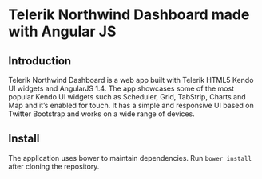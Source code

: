# Telerik Northwind Dashboard made with Angular JS

## Introduction

Telerik Northwind Dashboard is a web app built with Telerik HTML5 Kendo UI widgets and AngularJS 1.4.
The app showcases some of the most popular Kendo UI widgets such as Scheduler, Grid, TabStrip, Charts and Map and it’s enabled for touch.
It has a simple and responsive UI based on Twitter Bootstrap and works on a wide range of devices.


## Install

The application uses bower to maintain dependencies. Run `bower install` after cloning the repository.
